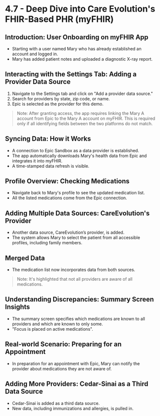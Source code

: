 # 4.7 - Deep Dive into Care Evolution's FHIR-Based PHR (myFHIR)

## Introduction: User Onboarding on myFHIR App
- Starting with a user named Mary who has already established an account and logged in.
- Mary has added patient notes and uploaded a diagnostic X-ray report.

## Interacting with the Settings Tab: Adding a Provider Data Source

1. Navigate to the Settings tab and click on "Add a provider data source."
2. Search for providers by state, zip code, or name.
3. Epic is selected as the provider for this demo.

> Note: After granting access, the app requires linking the Mary A account from Epic to the Mary A account on myFHIR. This is required only if all identifying fields between the two platforms do not match.

## Syncing Data: How it Works
- A connection to Epic Sandbox as a data provider is established.
- The app automatically downloads Mary's health data from Epic and integrates it into myFHIR.
- A time-stamped data refresh is visible.

## Profile Overview: Checking Medications
- Navigate back to Mary's profile to see the updated medication list.
- All the listed medications come from the Epic connection.

## Adding Multiple Data Sources: CareEvolution's Provider
- Another data source, CareEvolution’s provider, is added.
- The system allows Mary to select the patient from all accessible profiles, including family members.

## Merged Data
- The medication list now incorporates data from both sources.
> Note: It's highlighted that not all providers are aware of all medications.

## Understanding Discrepancies: Summary Screen Insights
- The summary screen specifies which medications are known to all providers and which are known to only some.
- "Focus is placed on active medications".

## Real-world Scenario: Preparing for an Appointment
- In preparation for an appointment with Epic, Mary can notify the provider about medications they are not aware of.

## Adding More Providers: Cedar-Sinai as a Third Data Source
- Cedar-Sinai is added as a third data source.
- New data, including immunizations and allergies, is pulled in.

